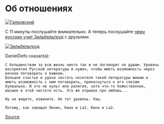 # Об отношениях

[![Галковский](http://img.youtube.com/vi/rGzI0QVtEgk/0.jpg)](http://www.youtube.com/watch?v=rGzI0QVtEgk "")

С 11 минуты послушайте внимательно.
А теперь послушайте [чему русских учит Зильбельтруд](https://www.youtube.com/watch?v=pqZlPuljhCI&feature=youtu.be) с друзьями.

[![Зильбельтруд](http://img.youtube.com/vi/pqZlPuljhCI/0.jpg)](http://www.youtube.com/watch?v=pqZlPuljhCI "video")

DanielDefo сказал(а):

    С большинством за всю жизнь никто так и не поговорит по душам. Уровень восприятия Русской литературы и нужен, чтобы иметь возможность через вечное поговорить о важном.
    Большое счастье и удача застать носителя такой литературы живым и иметь возможность с ним поговорить, прикоснуться к его слезам буквально. И это не культ или религия, хотя что-то божественное, высшее в этой чистоте есть. Это же отрывок про любовь...

    Ну не видите, извините. Не тот уровень. Увы.

    Потому, как завещал Ленин, Кино и La2. Кино и La2.

[Source](https://danieldefo.ru/threads/ob-otnoshenijax.9545/)
